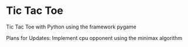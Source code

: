 
# Tic Tac Toe 

Tic Tac Toe with Python using the framework pygame

Plans for Updates:
Implement cpu opponent using the minimax algorithm


